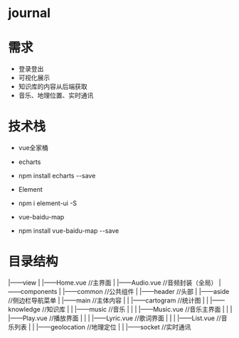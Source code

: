 # journal

# 需求
+ 登录登出
+ 可视化展示
+ 知识库的内容从后端获取
+ 音乐、地理位置、实时通讯

# 技术栈
+ vue全家桶
+ echarts
+   npm install echarts --save

+ Element
+   npm i element-ui -S

+ vue-baidu-map
+   npm install vue-baidu-map --save

# 目录结构
|——view
|  |——Home.vue   //主界面
|  |——Audio.vue  //音频封装（全局）
|——components
|  |——common    //公共组件
|  |——header    //头部
|  |——aside     //侧边栏导航菜单
|  |——main      //主体内容
|  |  |——cartogram  //统计图
|  |  |——knowledge  //知识库
|  |  |——music      //音乐
|  |  |  |——Music.vue   //音乐主界面
|  |  |  |——Play.vue    //播放界面
|  |  |  |——Lyric.vue   //歌词界面
|  |  |  |——List.vue    //音乐列表
|  |  |——geolocation //地理定位
|  |  |——socket      //实时通讯